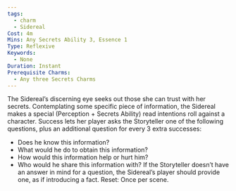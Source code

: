 ```yaml
---
tags:
  - charm
  - Sidereal
Cost: 4m
Mins: Any Secrets Ability 3, Essence 1
Type: Reflexive
Keywords:
  - None
Duration: Instant
Prerequisite Charms:
  - Any three Secrets Charms
---
```

The Sidereal’s discerning eye seeks out those she can trust with her secrets. Contemplating some specific piece of information, the Sidereal makes a special (Perception + Secrets Ability) read intentions roll against a character. Success lets her player asks the Storyteller one of the following questions, plus an additional question for every 3 extra successes: 
-  Does he know this information? 
-  What would he do to obtain this information? 
-  How would this information help or hurt him? 
-  Who would he share this information with? If the Storyteller doesn’t have an answer in mind for a question, the Sidereal’s player should provide one, as if introducing a fact. Reset: Once per scene.